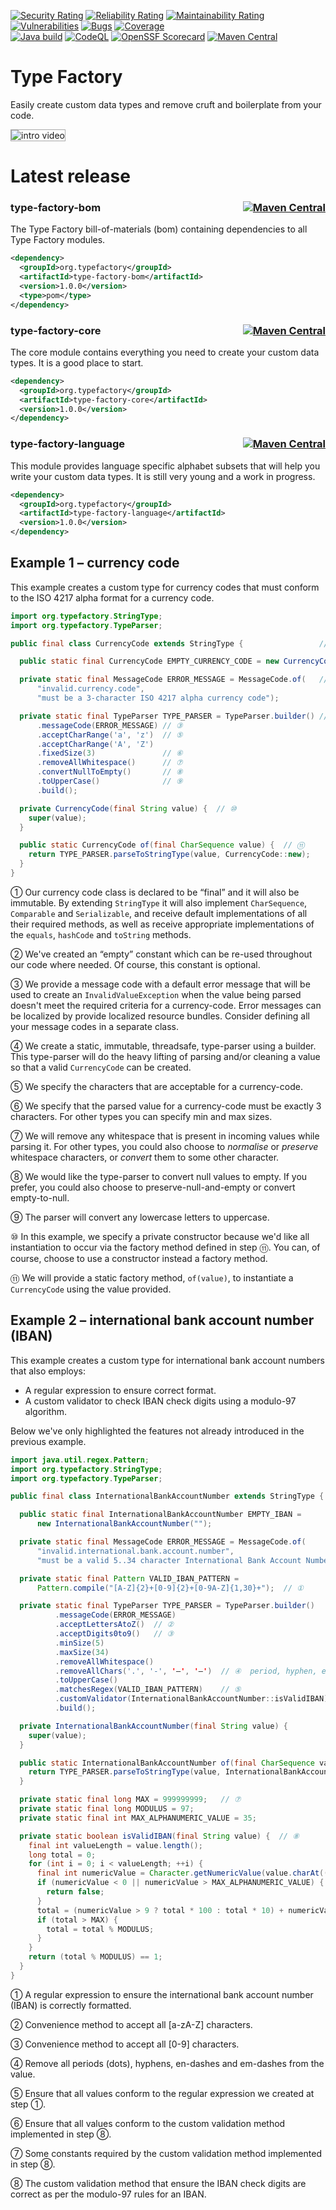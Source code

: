 [![Security Rating](https://sonarcloud.io/api/project_badges/measure?project=type-factory_type-factory&metric=security_rating)](https://sonarcloud.io/summary/new_code?id=type-factory_type-factory)
[![Reliability Rating](https://sonarcloud.io/api/project_badges/measure?project=type-factory_type-factory&metric=reliability_rating)](https://sonarcloud.io/summary/new_code?id=type-factory_type-factory)
[![Maintainability Rating](https://sonarcloud.io/api/project_badges/measure?project=type-factory_type-factory&metric=sqale_rating)](https://sonarcloud.io/summary/new_code?id=type-factory_type-factory)
[![Vulnerabilities](https://sonarcloud.io/api/project_badges/measure?project=type-factory_type-factory&metric=vulnerabilities)](https://sonarcloud.io/summary/new_code?id=type-factory_type-factory)
[![Bugs](https://sonarcloud.io/api/project_badges/measure?project=type-factory_type-factory&metric=bugs)](https://sonarcloud.io/summary/new_code?id=type-factory_type-factory)
[![Coverage](https://sonarcloud.io/api/project_badges/measure?project=type-factory_type-factory&metric=coverage)](https://sonarcloud.io/summary/new_code?id=type-factory_type-factory)
<br/>
[![Java build](https://github.com/type-factory/type-factory/actions/workflows/maven-build.yml/badge.svg?branch=main)](https://github.com/type-factory/type-factory/actions/workflows/maven-build.yml)
[![CodeQL](https://github.com/type-factory/type-factory/actions/workflows/codeql.yml/badge.svg?branch=main)](https://github.com/type-factory/type-factory/actions/workflows/codeql.yml)
[![OpenSSF
Scorecard](https://api.securityscorecards.dev/projects/github.com/type-factory/type-factory/badge)](https://api.securityscorecards.dev/projects/github.com/type-factory/type-factory)
[![Maven Central](https://img.shields.io/maven-central/v/org.typefactory/type-factory-bom)](https://central.sonatype.com/search?q=g%253Aorg.typefactory)

Type Factory
============

Easily create custom data types and remove cruft and boilerplate from your code.

<picture>
  <source srcset="docs/intro-video-dark.gif" media="(prefers-color-scheme: dark)"/>
  <img src="docs/intro-video-light.gif" alt="intro video" style="border: 1px solid #AAAAAA;"/>
</picture>

Latest release
==============

### type-factory-bom <div style="float:right;">[![Maven Central](https://img.shields.io/maven-central/v/org.typefactory/type-factory-bom?label=type-factory-bom)](https://central.sonatype.com/search?q=g%253Aorg.typefactory)</div>

The Type Factory bill-of-materials (bom) containing dependencies to all Type Factory modules.

```xml
<dependency>
  <groupId>org.typefactory</groupId>
  <artifactId>type-factory-bom</artifactId>
  <version>1.0.0</version>
  <type>pom</type>
</dependency>
```

### type-factory-core <div style="float:right;">[![Maven Central](https://img.shields.io/maven-central/v/org.typefactory/type-factory-core?label=type-factory-core)](https://central.sonatype.com/search?q=g%253Aorg.typefactory)</div>

The core module contains everything you need to create your custom data types. 
It is a good place to start.

```xml
<dependency>
  <groupId>org.typefactory</groupId>
  <artifactId>type-factory-core</artifactId>
  <version>1.0.0</version>
</dependency>
```

### type-factory-language <div style="float:right;">[![Maven Central](https://img.shields.io/maven-central/v/org.typefactory/type-factory-language?label=type-factory-language)](https://central.sonatype.com/search?q=g%253Aorg.typefactory)</div>

This module provides language specific alphabet subsets that will help you write your custom
data types. It is still very young and a work in progress.

```xml
<dependency>
  <groupId>org.typefactory</groupId>
  <artifactId>type-factory-language</artifactId>
  <version>1.0.0</version>
</dependency>
```

Example 1 – currency code
-------------------------

This example creates a custom type for currency codes that must conform to the ISO 4217 alpha 
  format for a currency code. 

```java
import org.typefactory.StringType;
import org.typefactory.TypeParser;

public final class CurrencyCode extends StringType {                 // ①

  public static final CurrencyCode EMPTY_CURRENCY_CODE = new CurrencyCode("");  // ②

  private static final MessageCode ERROR_MESSAGE = MessageCode.of(   // ③
      "invalid.currency.code", 
      "must be a 3-character ISO 4217 alpha currency code");

  private static final TypeParser TYPE_PARSER = TypeParser.builder() // ④
      .messageCode(ERROR_MESSAGE) // ③
      .acceptCharRange('a', 'z')  // ⑤
      .acceptCharRange('A', 'Z')
      .fixedSize(3)               // ⑥
      .removeAllWhitespace()      // ⑦
      .convertNullToEmpty()       // ⑧
      .toUpperCase()              // ⑨
      .build();

  private CurrencyCode(final String value) {  // ⑩
    super(value);
  }

  public static CurrencyCode of(final CharSequence value) {  // ⑪
    return TYPE_PARSER.parseToStringType(value, CurrencyCode::new); 
  }
}
```
① Our currency code class is declared to be “final” and it will also be immutable.
  By extending `StringType` it will also implement `CharSequence`, `Comparable`
  and `Serializable`, and receive default implementations of all their required
  methods, as well as receive appropriate implementations of the `equals`,
  `hashCode` and `toString` methods.

② We've created an “empty” constant which can be re-used throughout our code
  where needed. Of course, this constant is optional.

③ We provide a message code with a default error message that will be used to 
  create an `InvalidValueException` when the value being parsed doesn't meet 
  the required criteria for a currency-code. Error messages can be localized 
  by provide localized resource bundles. Consider defining all your message codes
  in a separate class.

④ We create a static, immutable, threadsafe, type-parser using a builder.
This type-parser will do the heavy lifting of parsing and/or cleaning a
value so that a valid `CurrencyCode` can be created.

⑤ We specify the characters that are acceptable for a currency-code.

⑥ We specify that the parsed value for a currency-code must be exactly 3
  characters. For other types you can specify min and max sizes.

⑦ We will remove any whitespace that is present in incoming values while parsing
  it. For other types, you could also choose to _normalise_ or _preserve_
  whitespace characters, or _convert_ them to some other character.

⑧ We would like the type-parser to convert null values to empty. If you
  prefer, you could also choose to preserve-null-and-empty or convert
  empty-to-null.

⑨ The parser will convert any lowercase letters to uppercase.

⑩ In this example, we specify a private constructor because we'd like all
  instantiation to occur via the factory method defined in step ⑪. You can,
  of course, choose to use a constructor instead a factory method.

⑪ We will provide a static factory method, `of(value)`, to instantiate 
  a `CurrencyCode` using the value provided.


Example 2 – international bank account number (IBAN)
----------------------------------------------------

This example creates a custom type for international bank account numbers that also employs:

* A regular expression to ensure correct format.
* A custom validator to check IBAN check digits using a modulo-97 algorithm.

Below we've only highlighted the features not already introduced in the previous example.

```java
import java.util.regex.Pattern;
import org.typefactory.StringType;
import org.typefactory.TypeParser;

public final class InternationalBankAccountNumber extends StringType {

  public static final InternationalBankAccountNumber EMPTY_IBAN = 
      new InternationalBankAccountNumber("");

  private static final MessageCode ERROR_MESSAGE = MessageCode.of(
      "invalid.international.bank.account.number", 
      "must be a valid 5..34 character International Bank Account Number (IBAN)");

  private static final Pattern VALID_IBAN_PATTERN = 
      Pattern.compile("[A-Z]{2}+[0-9]{2}+[0-9A-Z]{1,30}+");  // ①

  private static final TypeParser TYPE_PARSER = TypeParser.builder()
          .messageCode(ERROR_MESSAGE)
          .acceptLettersAtoZ()  // ②
          .acceptDigits0to9()   // ③
          .minSize(5)
          .maxSize(34)
          .removeAllWhitespace()
          .removeAllChars('.', '-', '–', '—')  // ④  period, hyphen, en-dash and em-dash
          .toUpperCase()
          .matchesRegex(VALID_IBAN_PATTERN)    // ⑤
          .customValidator(InternationalBankAccountNumber::isValidIBAN)  // ⑥
          .build();

  private InternationalBankAccountNumber(final String value) {
    super(value);
  }

  public static InternationalBankAccountNumber of(final CharSequence value) {
    return TYPE_PARSER.parseToStringType(value, InternationalBankAccountNumber::new);
  }

  private static final long MAX = 999999999;   // ⑦
  private static final long MODULUS = 97;
  private static final int MAX_ALPHANUMERIC_VALUE = 35;

  private static boolean isValidIBAN(final String value) {  // ⑧
    final int valueLength = value.length();
    long total = 0;
    for (int i = 0; i < valueLength; ++i) {
      final int numericValue = Character.getNumericValue(value.charAt((i + 4) % valueLength));
      if (numericValue < 0 || numericValue > MAX_ALPHANUMERIC_VALUE) {
        return false;
      }
      total = (numericValue > 9 ? total * 100 : total * 10) + numericValue;
      if (total > MAX) {
        total = total % MODULUS;
      }
    }
    return (total % MODULUS) == 1;
  }
}
```
① A regular expression to ensure the international bank account number (IBAN) is 
  correctly formatted.

② Convenience method to accept all [a-zA-Z] characters.

③ Convenience method to accept all [0-9] characters.

④ Remove all periods (dots), hyphens, en-dashes and em-dashes from the value.

⑤ Ensure that all values conform to the regular expression we created at step ①.

⑥ Ensure that all values conform to the custom validation method implemented 
  in step ⑧.

⑦ Some constants required by the custom validation method implemented in step ⑧.

⑧ The custom validation method that ensure the IBAN check digits are correct 
  as per the modulo-97 rules for an IBAN.


